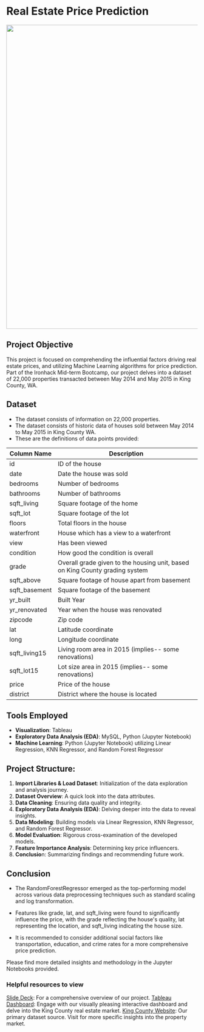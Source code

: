 # Real Estate Price Prediction

<img src="https://images.unsplash.com/photo-1592595896551-12b371d546d5?ixlib=rb-4.0.3&ixid=M3wxMjA3fDB8MHxwaG90by1wYWdlfHx8fGVufDB8fHx8fA%3D%3D&auto=format&fit=crop&w=2670&q=80" width = 800 alt="" title="" />


## Project Objective

This project is focused on comprehending the influential factors driving real estate prices, and utilizing Machine Learning algorithms for price prediction. Part of the Ironhack Mid-term Bootcamp, our project delves into a dataset of 22,000 properties transacted between May 2014 and May 2015 in King County, WA.

## Dataset
- The dataset consists of information on 22,000 properties. 
- The dataset consists of historic data of houses sold between May 2014 to May 2015 in King County WA.
- These are the definitions of data points provided:

| Column Name   | Description                                                                 |
| ------------- | --------------------------------------------------------------------------- |
| id            | ID of the house                                                             |
| date          | Date the house was sold                                                     |
| bedrooms      | Number of bedrooms                                                          |
| bathrooms     | Number of bathrooms                                                         |
| sqft_living   | Square footage of the home                                                   |
| sqft_lot      | Square footage of the lot                                                   |
| floors        | Total floors in the house                                                   |
| waterfront    | House which has a view to a waterfront                                      |
| view          | Has been viewed                                                             |
| condition     | How good the condition is overall                                           |
| grade         | Overall grade given to the housing unit, based on King County grading system|
| sqft_above    | Square footage of house apart from basement                                 |
| sqft_basement | Square footage of the basement                                              |
| yr_built      | Built Year                                                                  |
| yr_renovated  | Year when the house was renovated                                           |
| zipcode       | Zip code                                                                    |
| lat           | Latitude coordinate                                                         |
| long          | Longitude coordinate                                                        |
| sqft_living15 | Living room area in 2015 (implies-- some renovations)                       |
| sqft_lot15    | Lot size area in 2015 (implies-- some renovations)                          |
| price         | Price of the house                                                          |
| district      | District where the house is located                                         |

## Tools Employed
- **Visualization**: Tableau
- **Exploratory Data Analysis (EDA)**: MySQL, Python (Jupyter Notebook)
- **Machine Learning**: Python (Jupyter Notebook) utilizing Linear Regression, KNN Regressor, and Random Forest Regressor

## Project Structure:

1. **Import Libraries & Load Dataset**: Initialization of the data exploration and analysis journey.
2. **Dataset Overview**: A quick look into the data attributes.
3. **Data Cleaning**: Ensuring data quality and integrity.
4. **Exploratory Data Analysis (EDA)**: Delving deeper into the data to reveal insights.
5. **Data Modeling**: Building models via Linear Regression, KNN Regressor, and Random Forest Regressor.
6. **Model Evaluation**: Rigorous cross-examination of the developed models.
7. **Feature Importance Analysis**: Determining key price influencers.
8. **Conclusio**n: Summarizing findings and recommending future work.


## Conclusion
- The RandomForestRegressor emerged as the top-performing model across various data preprocessing techniques such as standard scaling and log transformation.

- Features like grade, lat, and sqft_living were found to significantly influence the price, with the grade reflecting the house's quality, lat representing the location, and sqft_living indicating the house size.

- It is recommended to consider additional social factors like transportation, education, and crime rates for a more comprehensive price prediction.

Please find more detailed insights and methodology in the Jupyter Notebooks provided.


### Helpful resources to view
[Slide Deck](https://docs.google.com/presentation/d/1gG1il8EGC39G50ztC2TZIKI9QXYdoRPitgs7tb67Qc4/edit?usp=sharing): For a comprehensive overview of our project.
[Tableau Dashboard](https://public.tableau.com/app/profile/guilherme.carvalho5990/viz/data_mid_bootcamp_project_regression_tb/Dashboard1?publish=yes): Engage with our visually pleasing interactive dashboard and delve into the King County real estate market.
[King County Website](https://info.kingcounty.gov/assessor/esales/Glossary.aspx?type=r): Our primary dataset source. Visit for more specific insights into the property market.




